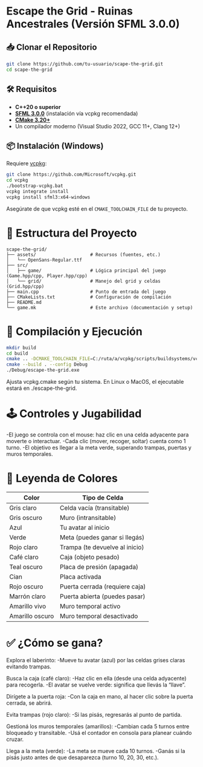# Escape the Grid - Ruinas Ancestrales (Versión SFML 3.0.0)

## 📥 Clonar el Repositorio

```bash
git clone https://github.com/tu-usuario/scape-the-grid.git
cd scape-the-grid
```

## 🛠️ Requisitos

- **C++20 o superior**
- **[SFML 3.0.0](https://github.com/SFML/SFML)** (instalación vía vcpkg recomendada)
- **[CMake 3.20+](https://cmake.org/download/)**
- Un compilador moderno (Visual Studio 2022, GCC 11+, Clang 12+)

## 📦 Instalación (Windows)

Requiere [vcpkg](https://github.com/microsoft/vcpkg):

```bash
git clone https://github.com/Microsoft/vcpkg.git
cd vcpkg
./bootstrap-vcpkg.bat
vcpkg integrate install
vcpkg install sfml3:x64-windows
```

Asegúrate de que vcpkg esté en el ```CMAKE_TOOLCHAIN_FILE``` de tu proyecto.

# 🧱 Estructura del Proyecto

```plaintext
scape-the-grid/
├── assets/                    # Recursos (fuentes, etc.)
│   └── OpenSans-Regular.ttf
├── src/
│   ├── game/                  # Lógica principal del juego (Game.hpp/cpp, Player.hpp/cpp)
│   └── grid/                  # Manejo del grid y celdas (Grid.hpp/cpp)
├── main.cpp                   # Punto de entrada del juego
├── CMakeLists.txt             # Configuración de compilación
├── README.md
└── game.mk                    # Este archivo (documentación y setup)
```

# 🧩 Compilación y Ejecución

```bash
mkdir build
cd build
cmake .. -DCMAKE_TOOLCHAIN_FILE=C:/ruta/a/vcpkg/scripts/buildsystems/vcpkg.cmake
cmake --build . --config Debug
./Debug/escape-the-grid.exe
```

Ajusta vcpkg.cmake según tu sistema. En Linux o MacOS, el ejecutable estará en ./escape-the-grid.

# 🕹️ Controles y Jugabilidad
-El juego se controla con el mouse: haz clic en una celda adyacente para moverte o interactuar.
-Cada clic (mover, recoger, soltar) cuenta como 1 turno.
-El objetivo es llegar a la meta verde, superando trampas, puertas y muros temporales.

# 🎨 Leyenda de Colores

| Color           | Tipo de Celda                        |
| --------------- | ------------------------------------ |
| Gris claro      | Celda vacía (transitable)            |
| Gris oscuro     | Muro (intransitable)                 |
| Azul            | Tu avatar al inicio                  |
| Verde           | Meta (puedes ganar si llegás)        |
| Rojo claro      | Trampa (te devuelve al inicio)       |
| Café claro      | Caja (objeto pesado)                 |
| Teal oscuro     | Placa de presión (apagada)           |
| Cian            | Placa activada                       |
| Rojo oscuro     | Puerta cerrada (requiere caja)       |
| Marrón claro    | Puerta abierta (puedes pasar)        |
| Amarillo vivo   | Muro temporal activo                 |
| Amarillo oscuro | Muro temporal desactivado            |

# ✅ ¿Cómo se gana?

Explora el laberinto:
    -Mueve tu avatar (azul) por las celdas grises claras evitando trampas.

Busca la caja (café claro):
    -Haz clic en ella (desde una celda adyacente) para recogerla.
    -El avatar se vuelve verde: significa que llevás la “llave”.

Dirígete a la puerta roja:
    -Con la caja en mano, al hacer clic sobre la puerta cerrada, se abrirá.

Evita trampas (rojo claro):
    -Si las pisás, regresarás al punto de partida.

Gestioná los muros temporales (amarillos):
    -Cambian cada 5 turnos entre bloqueado y transitable.
    -Usá el contador en consola para planear cuándo cruzar.

Llega a la meta (verde):
    -La meta se mueve cada 10 turnos.
    -Ganás si la pisás justo antes de que desaparezca (turno 10, 20, 30, etc.).